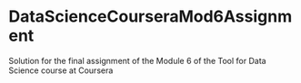 # DataScienceCourseraMod6Assignment
Solution for the final assignment of the Module 6 of the Tool for Data Science course at Coursera

